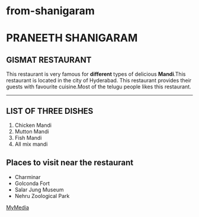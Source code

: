 # from-shanigaram
# PRANEETH SHANIGARAM
## GISMAT RESTAURANT
This restaurant is very famous for **different** types of delicious **Mandi**.This restaurant is located in the city of Hyderabad. This restaurant provides their guests with favourite cuisine.Most of the telugu people likes this restaurant.

-------

## LIST OF THREE DISHES
1. Chicken Mandi
2. Mutton Mandi
3. Fish Mandi
4. All mix mandi

## Places to visit near the restaurant
* Charminar
* Golconda Fort
* Salar Jung Museum
* Nehru Zoological Park

[MyMedia](./MyMedia.md)